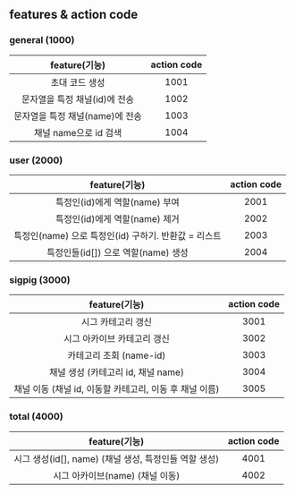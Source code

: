 ## features & action code

### general (1000)

|feature(기능)|action code|
|:-----------:|:---------:|
| 초대 코드 생성 | 1001 |
| 문자열을 특정 채널(id)에 전송 | 1002 |
| 문자열을 특정 채널(name)에 전송 | 1003 |
| 채널 name으로 id 검색 | 1004 |

### user (2000)

|feature(기능)|action code|
|:-----------:|:---------:|
| 특정인(id)에게 역할(name) 부여 | 2001 |
| 특정인(id)에게 역할(name) 제거 | 2002 |
| 특정인(name) 으로 특정인(id) 구하기. 반환값 = 리스트 | 2003 |
| 특정인들(id[]) 으로 역할(name) 생성 | 2004 |

### sigpig (3000)

|feature(기능)|action code|
|:-----------:|:---------:|
| 시그 카테고리 갱신 | 3001 |
| 시그 아카이브 카테고리 갱신 | 3002 |
| 카테고리 조회 (name-id) | 3003 |
| 채널 생성 (카테고리 id, 채널 name) | 3004 |
| 채널 이동 (채널 id, 이동할 카테고리, 이동 후 채널 이름) | 3005 |

### total (4000)

|feature(기능)|action code|
|:-----------:|:---------:|
| 시그 생성(id[], name) (채널 생성, 특정인들 역할 생성) | 4001 |
| 시그 아카이브(name) (채널 이동) | 4002 |
